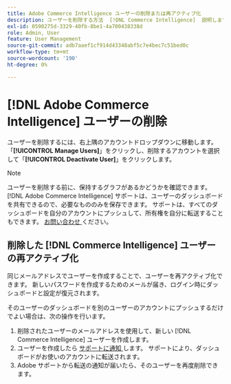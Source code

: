 ```yaml
---
title: Adobe Commerce Intelligence ユーザーの削除または再アクティブ化
description: ユーザーを削除する方法  [!DNL Commerce Intelligence]  説明します。
exl-id: 0590275d-3329-40fb-8be1-4a700438338d
role: Admin, User
feature: User Management
source-git-commit: adb7aaef1cf914d43348abf5c7e4bec7c51bed0c
workflow-type: tm+mt
source-wordcount: '190'
ht-degree: 0%

---
```


# [!DNL Adobe Commerce Intelligence] ユーザーの削除

ユーザーを削除するには、右上隅のアカウントドロップダウンに移動します。 「**[!UICONTROL Manage Users]**」をクリックし、削除するアカウントを選択して「**[!UICONTROL Deactivate User]**」をクリックします。

>[!NOTE]
>
>ユーザーを削除する前に、保持するグラフがあるかどうかを確認できます。 [!DNL Adobe Commerce Intelligence] サポートは、ユーザーのダッシュボードを共有できるので、必要なもののみを保存できます。 サポートは、すべてのダッシュボードを自分のアカウントにプッシュして、所有権を自分に転送することもできます。 [ お問い合わせ ](../../guide-overview.md#Submitting-a-Support-Ticket) ください。

## 削除した [!DNL Commerce Intelligence] ユーザーの再アクティブ化

同じメールアドレスでユーザーを作成することで、ユーザーを再アクティブ化できます。 新しいパスワードを作成するためのメールが届き、ログイン時にダッシュボードと設定が復元されます。

そのユーザーのダッシュボードを別のユーザーのアカウントにプッシュするだけでよい場合は、次の操作を行います。

1. 削除されたユーザーのメールアドレスを使用して、新しい [!DNL Commerce Intelligence] ユーザーを作成します。
1. ユーザーを作成したら [ サポートに通知 ](https://experienceleague.adobe.com/docs/commerce-knowledge-base/kb/troubleshooting/miscellaneous/mbi-service-policies.html) します。 サポートにより、ダッシュボードがお使いのアカウントに転送されます。
1. Adobe サポートから転送の通知が届いたら、そのユーザーを再度削除できます。
